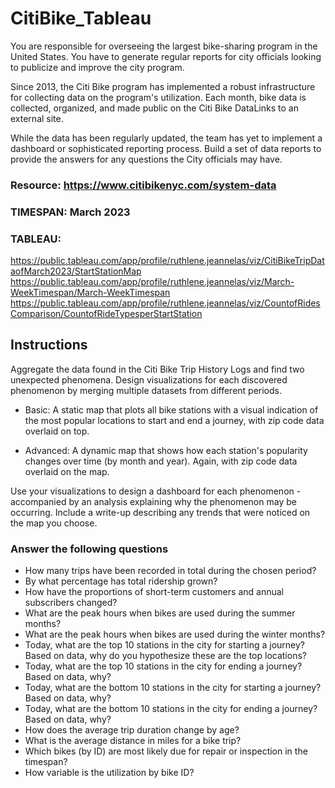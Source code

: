 # CitiBike_Tableau

You are responsible for overseeing the largest bike-sharing program in the United States. You have to generate regular reports for city officials looking to publicize and improve the city program.

Since 2013, the Citi Bike program has implemented a robust infrastructure for collecting data on the program's utilization. Each month, bike data is collected, organized, and made public on the Citi Bike DataLinks to an external site.

While the data has been regularly updated, the team has yet to implement a dashboard or sophisticated reporting process. Build a set of data reports to provide the answers for any questions the City officials may have.

### Resource: https://www.citibikenyc.com/system-data

### TIMESPAN: March 2023
### TABLEAU:
https://public.tableau.com/app/profile/ruthlene.jeannelas/viz/CitiBikeTripDataofMarch2023/StartStationMap https://public.tableau.com/app/profile/ruthlene.jeannelas/viz/March-WeekTimespan/March-WeekTimespan
https://public.tableau.com/app/profile/ruthlene.jeannelas/viz/CountofRidesComparison/CountofRideTypesperStartStation

## Instructions
Aggregate the data found in the Citi Bike Trip History Logs and find two unexpected phenomena.
Design visualizations for each discovered phenomenon by merging multiple datasets from different periods.

- Basic: A static map that plots all bike stations with a visual indication of the most popular locations to start and end a journey, with zip code data overlaid on top.

- Advanced: A dynamic map that shows how each station's popularity changes over time (by month and year). Again, with zip code data overlaid on the map.

Use your visualizations to design a dashboard for each phenomenon - accompanied by an analysis explaining why the phenomenon may be occurring.
Include a write-up describing any trends that were noticed on the map you choose.

### Answer the following questions
- How many trips have been recorded in total during the chosen period?
- By what percentage has total ridership grown?
- How have the proportions of short-term customers and annual subscribers changed?
- What are the peak hours when bikes are used during the summer months?
- What are the peak hours when bikes are used during the winter months?
- Today, what are the top 10 stations in the city for starting a journey? Based on data, why do you hypothesize these are the top locations?
- Today, what are the top 10 stations in the city for ending a journey? Based on data, why?
- Today, what are the bottom 10 stations in the city for starting a journey? Based on data, why?
- Today, what are the bottom 10 stations in the city for ending a journey? Based on data, why?
- How does the average trip duration change by age?
- What is the average distance in miles for a bike trip?
- Which bikes (by ID) are most likely due for repair or inspection in the timespan?
- How variable is the utilization by bike ID?

